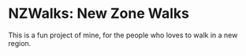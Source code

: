 # NZWalks: New Zone Walks
This is a fun project of mine, for the people who loves to walk in a new region.  
